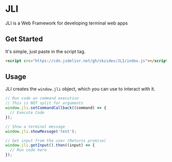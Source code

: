# JLI

JLI is a Web Framework for developing terminal web apps

## Get Started

It's simple, just paste in the script tag.

```html
<script src="https://cdn.jsdelivr.net/gh/skzidev/JLI/index.js"></script>
```

## Usage

JLI creates the `window.jli` object, which you can use to interact with it.

```javascript
// Run code on command execution
// This is NOT split for arguments
window.jli.setCommandCallback((command) => {
  // Execute Code
});

// Show a terminal message
window.jli.showMessage('test');

// Get input from the user (Returns promise)
window.jli.getInput().then((input) => {
  // Run code here
});
```

